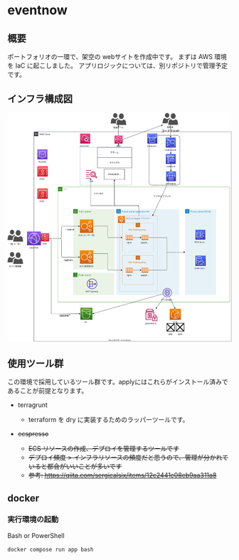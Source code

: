 # eventnow

## 概要
ポートフォリオの一環で、架空の webサイトを作成中です。
まずは AWS 環境を IaC に起こしました。
アプリロジックについては、別リポジトリで管理予定です。

## インフラ構成図
![infra_arc](./infra/infra_arc.drawio.svg)

## 使用ツール群

この環境で採用しているツール群です。applyにはこれらがインストール済みであることが前提となります。

* terragrunt
    * terraform を dry に実装するためのラッパーツールです。

* ~~ecspresso~~
    * ~~ECS リソースの作成、デプロイを管理するツールです~~
    * ~~デプロイ頻度 > インフラリソースの頻度だと思うので、管理が分かれていると都合がいいことが多いです~~
    * ~~参考: https://qiita.com/sergicalsix/items/12c2441c08eb9aa311a8~~

## docker

###  実行環境の起動

Bash or PowerShell
```bash
docker compose run app bash
```

